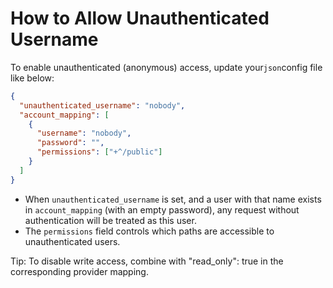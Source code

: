# How to Allow Unauthenticated Username

To enable unauthenticated (anonymous) access, update your`json`config file like below:

```json
{
  "unauthenticated_username": "nobody",
  "account_mapping": [
    {
      "username": "nobody",
      "password": "",
      "permissions": ["+^/public"]
    }
  ]
}
```

* When `unauthenticated_username` is set, and a user with that name exists in `account_mapping`
(with an empty password), any request without authentication will be treated as this user.
* The `permissions` field controls which paths are accessible to unauthenticated users.

Tip: To disable write access, combine with "read_only": true in the corresponding provider mapping.

